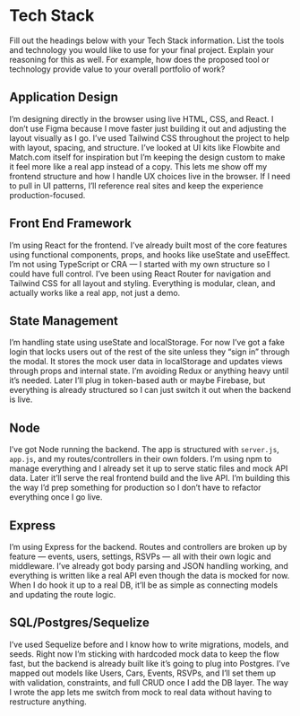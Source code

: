 # Tech Stack

Fill out the headings below with your Tech Stack information. List the tools and technology you would like to use for your final project. Explain your reasoning for this as well. For example, how does the proposed tool or technology provide value to your overall portfolio of work? 

## Application Design

I’m designing directly in the browser using live HTML, CSS, and React. I don’t use Figma because I move faster just building it out and adjusting the layout visually as I go. I’ve used Tailwind CSS throughout the project to help with layout, spacing, and structure. I’ve looked at UI kits like Flowbite and Match.com itself for inspiration but I’m keeping the design custom to make it feel more like a real app instead of a copy. This lets me show off my frontend structure and how I handle UX choices live in the browser. If I need to pull in UI patterns, I’ll reference real sites and keep the experience production-focused.

## Front End Framework

I’m using React for the frontend. I’ve already built most of the core features using functional components, props, and hooks like useState and useEffect. I’m not using TypeScript or CRA — I started with my own structure so I could have full control. I’ve been using React Router for navigation and Tailwind CSS for all layout and styling. Everything is modular, clean, and actually works like a real app, not just a demo.

## State Management

I’m handling state using useState and localStorage. For now I’ve got a fake login that locks users out of the rest of the site unless they “sign in” through the modal. It stores the mock user data in localStorage and updates views through props and internal state. I’m avoiding Redux or anything heavy until it’s needed. Later I’ll plug in token-based auth or maybe Firebase, but everything is already structured so I can just switch it out when the backend is live.

## Node

I’ve got Node running the backend. The app is structured with `server.js`, `app.js`, and my routes/controllers in their own folders. I’m using npm to manage everything and I already set it up to serve static files and mock API data. Later it’ll serve the real frontend build and the live API. I’m building this the way I’d prep something for production so I don’t have to refactor everything once I go live.

## Express

I’m using Express for the backend. Routes and controllers are broken up by feature — events, users, settings, RSVPs — all with their own logic and middleware. I’ve already got body parsing and JSON handling working, and everything is written like a real API even though the data is mocked for now. When I do hook it up to a real DB, it’ll be as simple as connecting models and updating the route logic.

## SQL/Postgres/Sequelize

I’ve used Sequelize before and I know how to write migrations, models, and seeds. Right now I’m sticking with hardcoded mock data to keep the flow fast, but the backend is already built like it’s going to plug into Postgres. I’ve mapped out models like Users, Cars, Events, RSVPs, and I’ll set them up with validation, constraints, and full CRUD once I add the DB layer. The way I wrote the app lets me switch from mock to real data without having to restructure anything.